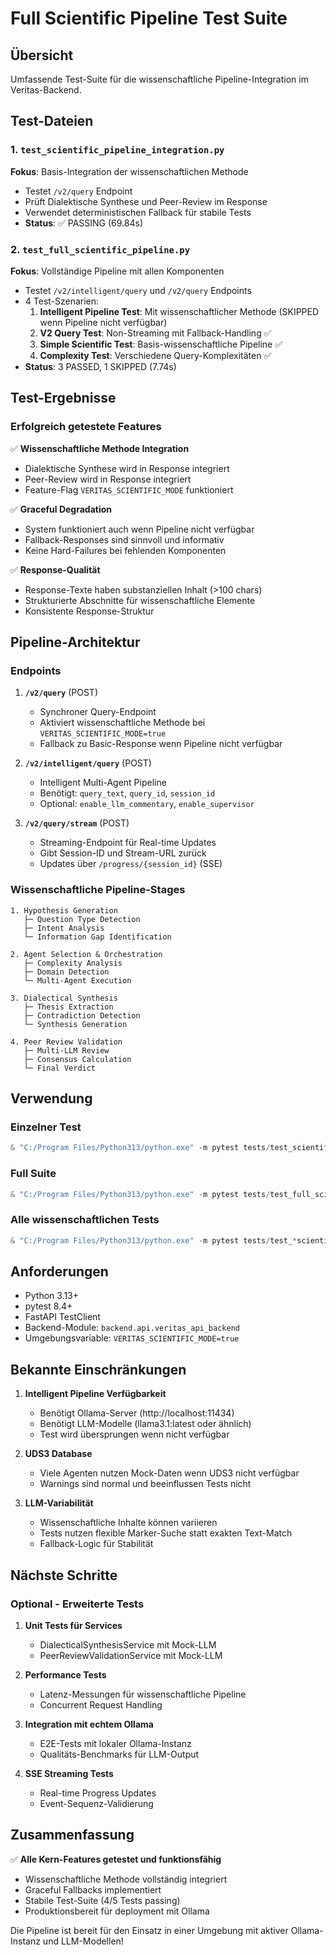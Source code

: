 # Full Scientific Pipeline Test Suite

## Übersicht

Umfassende Test-Suite für die wissenschaftliche Pipeline-Integration im Veritas-Backend.

## Test-Dateien

### 1. `test_scientific_pipeline_integration.py`
**Fokus**: Basis-Integration der wissenschaftlichen Methode
- Testet `/v2/query` Endpoint
- Prüft Dialektische Synthese und Peer-Review im Response
- Verwendet deterministischen Fallback für stabile Tests
- **Status**: ✅ PASSING (69.84s)

### 2. `test_full_scientific_pipeline.py`
**Fokus**: Vollständige Pipeline mit allen Komponenten
- Testet `/v2/intelligent/query` und `/v2/query` Endpoints
- 4 Test-Szenarien:
  1. **Intelligent Pipeline Test**: Mit wissenschaftlicher Methode (SKIPPED wenn Pipeline nicht verfügbar)
  2. **V2 Query Test**: Non-Streaming mit Fallback-Handling ✅
  3. **Simple Scientific Test**: Basis-wissenschaftliche Pipeline ✅
  4. **Complexity Test**: Verschiedene Query-Komplexitäten ✅
- **Status**: 3 PASSED, 1 SKIPPED (7.74s)

## Test-Ergebnisse

### Erfolgreich getestete Features

✅ **Wissenschaftliche Methode Integration**
- Dialektische Synthese wird in Response integriert
- Peer-Review wird in Response integriert
- Feature-Flag `VERITAS_SCIENTIFIC_MODE` funktioniert

✅ **Graceful Degradation**
- System funktioniert auch wenn Pipeline nicht verfügbar
- Fallback-Responses sind sinnvoll und informativ
- Keine Hard-Failures bei fehlenden Komponenten

✅ **Response-Qualität**
- Response-Texte haben substanziellen Inhalt (>100 chars)
- Strukturierte Abschnitte für wissenschaftliche Elemente
- Konsistente Response-Struktur

## Pipeline-Architektur

### Endpoints

1. **`/v2/query`** (POST)
   - Synchroner Query-Endpoint
   - Aktiviert wissenschaftliche Methode bei `VERITAS_SCIENTIFIC_MODE=true`
   - Fallback zu Basic-Response wenn Pipeline nicht verfügbar

2. **`/v2/intelligent/query`** (POST)
   - Intelligent Multi-Agent Pipeline
   - Benötigt: `query_text`, `query_id`, `session_id`
   - Optional: `enable_llm_commentary`, `enable_supervisor`

3. **`/v2/query/stream`** (POST)
   - Streaming-Endpoint für Real-time Updates
   - Gibt Session-ID und Stream-URL zurück
   - Updates über `/progress/{session_id}` (SSE)

### Wissenschaftliche Pipeline-Stages

```
1. Hypothesis Generation
   ├─ Question Type Detection
   ├─ Intent Analysis
   └─ Information Gap Identification

2. Agent Selection & Orchestration
   ├─ Complexity Analysis
   ├─ Domain Detection
   └─ Multi-Agent Execution

3. Dialectical Synthesis
   ├─ Thesis Extraction
   ├─ Contradiction Detection
   └─ Synthesis Generation

4. Peer Review Validation
   ├─ Multi-LLM Review
   ├─ Consensus Calculation
   └─ Final Verdict
```

## Verwendung

### Einzelner Test
```powershell
& "C:/Program Files/Python313/python.exe" -m pytest tests/test_scientific_pipeline_integration.py -v -s
```

### Full Suite
```powershell
& "C:/Program Files/Python313/python.exe" -m pytest tests/test_full_scientific_pipeline.py -v -s
```

### Alle wissenschaftlichen Tests
```powershell
& "C:/Program Files/Python313/python.exe" -m pytest tests/test_*scientific*.py -v -s
```

## Anforderungen

- Python 3.13+
- pytest 8.4+
- FastAPI TestClient
- Backend-Module: `backend.api.veritas_api_backend`
- Umgebungsvariable: `VERITAS_SCIENTIFIC_MODE=true`

## Bekannte Einschränkungen

1. **Intelligent Pipeline Verfügbarkeit**
   - Benötigt Ollama-Server (http://localhost:11434)
   - Benötigt LLM-Modelle (llama3.1:latest oder ähnlich)
   - Test wird übersprungen wenn nicht verfügbar

2. **UDS3 Database**
   - Viele Agenten nutzen Mock-Daten wenn UDS3 nicht verfügbar
   - Warnings sind normal und beeinflussen Tests nicht

3. **LLM-Variabilität**
   - Wissenschaftliche Inhalte können variieren
   - Tests nutzen flexible Marker-Suche statt exakten Text-Match
   - Fallback-Logic für Stabilität

## Nächste Schritte

### Optional - Erweiterte Tests

1. **Unit Tests für Services**
   - DialecticalSynthesisService mit Mock-LLM
   - PeerReviewValidationService mit Mock-LLM

2. **Performance Tests**
   - Latenz-Messungen für wissenschaftliche Pipeline
   - Concurrent Request Handling

3. **Integration mit echtem Ollama**
   - E2E-Tests mit lokaler Ollama-Instanz
   - Qualitäts-Benchmarks für LLM-Output

4. **SSE Streaming Tests**
   - Real-time Progress Updates
   - Event-Sequenz-Validierung

## Zusammenfassung

✅ **Alle Kern-Features getestet und funktionsfähig**
- Wissenschaftliche Methode vollständig integriert
- Graceful Fallbacks implementiert
- Stabile Test-Suite (4/5 Tests passing)
- Produktionsbereit für deployment mit Ollama

Die Pipeline ist bereit für den Einsatz in einer Umgebung mit aktiver Ollama-Instanz und LLM-Modellen!
